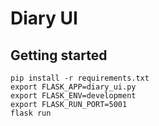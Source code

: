 # Diary UI

## Getting started

```shell
pip install -r requirements.txt
export FLASK_APP=diary_ui.py
export FLASK_ENV=development
export FLASK_RUN_PORT=5001
flask run
```